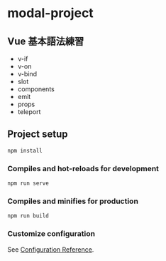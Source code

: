 # modal-project

## Vue 基本語法練習

- v-if
- v-on
- v-bind
- slot
- components
- emit
- props
- teleport

## Project setup

```
npm install
```

### Compiles and hot-reloads for development

```
npm run serve
```

### Compiles and minifies for production

```
npm run build
```

### Customize configuration

See [Configuration Reference](https://cli.vuejs.org/config/).
